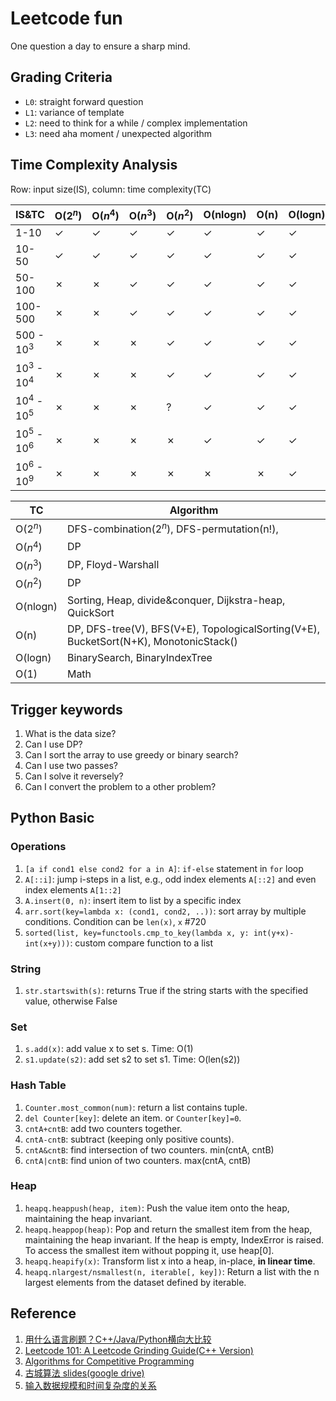 # Leetcode fun

One question a day to ensure a sharp mind.

## Grading Criteria

- `L0`: straight forward question
- `L1`: variance of template
- `L2`: need to think for a while / complex implementation
- `L3`: need aha moment / unexpected algorithm

## Time Complexity Analysis

Row: input size(IS), column: time complexity(TC)

| IS&TC       |O($2^n$) |O($n^4$) |O($n^3$) |O($n^2$) |O(nlogn) | O(n)    | O(logn) |  O(1)   |
|  ---        | ---     |  ---    |  ---    |  ---    |  ---    |  ---    |  ---    |  ---    |
| 1-10        | &check; | &check; | &check; | &check; | &check; | &check; | &check; | &check; |
| 10-50       | &check; | &check; | &check; | &check; | &check; | &check; | &check; | &check; |
| 50-100      | &cross; | &cross; | &check; | &check; | &check; | &check; | &check; | &check; |
| 100-500     | &cross; | &cross; | &check; | &check; | &check; | &check; | &check; | &check; |
| 500 - $10^3$  | &cross; | &cross; | &cross; | &check; | &check; | &check; | &check; | &check; |
|$10^3$ - $10^4$| &cross; | &cross; | &cross; | &check; | &check; | &check; | &check; | &check; |
|$10^4$ - $10^5$| &cross; | &cross; | &cross; | &quest; | &check; | &check; | &check; | &check; |
|$10^5$ - $10^6$| &cross; | &cross; | &cross; | &cross; | &check; | &check; | &check; | &check; |
|$10^6$ - $10^9$| &cross; | &cross; | &cross; | &cross; | &cross; | &cross; | &check; | &check; |

| TC       |  Algorithm                                                           |
|---       |   ---                                                                |
| O($2^n$) | DFS-combination($2^n$), DFS-permutation(n!),                                     |
| O($n^4$) | DP                                                                   |
| O($n^3$) | DP, Floyd-Warshall                                                   |
| O($n^2$) | DP                                                                   |
| O(nlogn) | Sorting, Heap, divide&conquer, Dijkstra-heap, QuickSort              |
| O(n)     | DP, DFS-tree(V), BFS(V+E), TopologicalSorting(V+E), BucketSort(N+K), MonotonicStack()  |
| O(logn)  | BinarySearch,  BinaryIndexTree|
| O(1)     | Math                                                                 |

## Trigger keywords

1. What is the data size?
2. Can I use DP?
3. Can I sort the array to use greedy or binary search?
4. Can I use two passes?
5. Can I solve it reversely?
6. Can I convert the problem to a other problem?

## Python Basic

### Operations

1. `[a if cond1 else cond2 for a in A]`: `if-else` statement in `for` loop
2. `A[::i]`: jump i-steps in a list, e.g., odd index elements `A[::2]` and even index elements `A[1::2]`
3. `A.insert(0, n)`: insert item to list by a specific index
4. `arr.sort(key=lambda x: (cond1, cond2, ..))`: sort array by multiple conditions. Condition can be `len(x)`, `x` #720
5. `sorted(list, key=functools.cmp_to_key(lambda x, y: int(y+x)-int(x+y)))`: custom compare function to a list

### String

1. `str.startswith(s)`: returns True if the string starts with the specified value, otherwise False

### Set

1. `s.add(x)`: add value x to set s. Time: O(1)
2. `s1.update(s2)`: add set s2 to set s1. Time: O(len(s2))

### Hash Table

1. `Counter.most_common(num)`: return a list contains tuple.
2. `del Counter[key]`: delete an item. or `Counter[key]=0`.
3. `cntA+cntB`: add two counters together.
4. `cntA-cntB`: subtract (keeping only positive counts).
5. `cntA&cntB`: find intersection of two counters. min(cntA, cntB)
6. `cntA|cntB`: find union of two counters. max(cntA, cntB)

### Heap

1. `heapq.heappush(heap, item)`: Push the value item onto the heap, maintaining the heap invariant.
2. `heapq.heappop(heap)`: Pop and return the smallest item from the heap, maintaining the heap invariant. If the heap is empty, IndexError is raised. To access the smallest item without popping it, use heap[0].
3. `heapq.heapify(x)`: Transform list x into a heap, in-place, **in linear time**.
4. `heapq.nlargest/nsmallest(n, iterable[, key])`: Return a list with the n largest elements from the dataset defined by iterable.

## Reference

1. [用什么语言刷题？C++/Java/Python横向大比较](https://www.youtube.com/watch?v=ZyCQBrcr6jk&list=PLLuMmzMTgVK7XfFadhkPuF_ztvhxbriDr&index=7)
2. [Leetcode 101: A Leetcode Grinding Guide(C++ Version)](https://github.com/changgyhub/leetcode_101)
3. [Algorithms for Competitive Programming](https://cp-algorithms.com/)
4. [古城算法 slides(google drive)](https://drive.google.com/drive/folders/17I-0mEeaY8X5j7RRMh0x_a2zNLu7jafq)
5. [输入数据规模和时间复杂度的关系](https://www.youtube.com/watch?v=eG99FDBeuJo)
